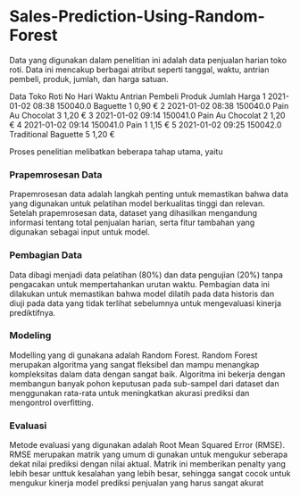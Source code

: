 # Sales-Prediction-Using-Random-Forest

Data yang digunakan dalam penelitian ini adalah data penjualan harian toko roti. Data ini mencakup berbagai atribut seperti tanggal, waktu, antrian pembeli, produk, jumlah, dan harga satuan.

Data Toko Roti
No	Hari	Waktu 	Antrian Pembeli	Produk	Jumlah	Harga
1	2021-01-02	08:38	150040.0	Baguette	1	0,90 €
2	2021-01-02	08:38	150040.0	Pain Au Chocolat	3	1,20 €
3	2021-01-02	09:14	150041.0	Pain Au Chocolat	2	1,20 €
4	2021-01-02	09:14	150041.0	Pain	1	1,15 €
5	2021-01-02	09:25	150042.0	Traditional
Baguette	5	1,20 €

Proses penelitian melibatkan beberapa tahap utama, yaitu 

### Prapemrosesan Data
Prapemrosesan data adalah langkah penting untuk memastikan bahwa data yang digunakan untuk pelatihan model berkualitas tinggi dan relevan. Setelah prapemrosesan data, dataset yang dihasilkan mengandung informasi tentang total penjualan harian, serta fitur tambahan yang digunakan sebagai input untuk model.

### Pembagian Data
Data dibagi menjadi data pelatihan (80%) dan data pengujian (20%) tanpa pengacakan untuk mempertahankan urutan waktu. Pembagian data ini dilakukan untuk memastikan bahwa model dilatih pada data historis dan diuji pada data yang tidak terlihat sebelumnya untuk mengevaluasi kinerja prediktifnya.

### Modeling
Modelling yang di gunakana adalah Random Forest. Random Forest merupakan  algoritma yang sangat fleksibel dan mampu menangkap kompleksitas dalam data dengan sangat baik. Algoritma ini bekerja dengan membangun banyak pohon keputusan pada sub-sampel dari dataset dan menggunakan rata-rata untuk meningkatkan akurasi prediksi dan mengontrol overfitting.

### Evaluasi
Metode evaluasi yang digunakan adalah Root Mean Squared Error (RMSE). RMSE merupakan matrik yang umum di gunakan untuk mengukur seberapa dekat nilai prediksi dengan nilai aktual. Matrik ini memberikan penalty yang lebih besar unttuk kesalahan yang lebih besar, sehingga sangat cocok untuk mengukur kinerja model prediksi penjualan yang harus sangat akurat


